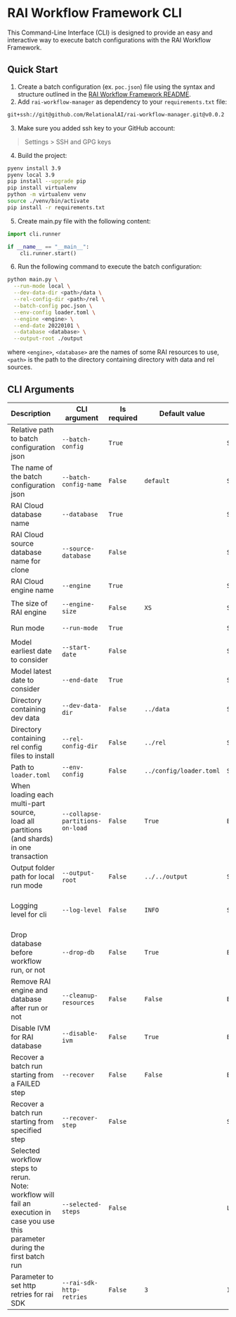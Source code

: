 # RAI Workflow Framework CLI

This Command-Line Interface (CLI) is designed to provide an easy and interactive way to execute batch configurations with the RAI Workflow Framework. 

## Quick Start
1. Create a batch configuration (ex. `poc.json`) file using the syntax and structure outlined in the [RAI Workflow Framework README](../workflow/README.md).
2. Add `rai-workflow-manager` as dependency to your `requirements.txt` file:
```txt
git+ssh://git@github.com/RelationalAI/rai-workflow-manager.git@v0.0.2
```
3. Make sure you added ssh key to your GitHub account:
> Settings > SSH and GPG keys
4. Build the project:
```bash
pyenv install 3.9
pyenv local 3.9
pip install --upgrade pip
pip install virtualenv
python -m virtualenv venv
source ./venv/bin/activate
pip install -r requirements.txt
```
5. Create main.py file with the following content:
```python
import cli.runner

if __name__ == "__main__":
    cli.runner.start()
```
6. Run the following command to execute the batch configuration:
```bash
python main.py \
  --run-mode local \
  --dev-data-dir <path>/data \
  --rel-config-dir <path>/rel \
  --batch-config poc.json \
  --env-config loader.toml \
  --engine <engine> \
  --end-date 20220101 \
  --database <database> \
  --output-root ./output
```
where `<engine>`, `<database>` are the names of some RAI resources to use, `<path>` is the path to the directory containing directory with data and rel sources.

## CLI Arguments
| Description                                                                                                                            | CLI argument                    | Is required | Default value           | Parameter Type          | Recognized Values                                   |
|:---------------------------------------------------------------------------------------------------------------------------------------|---------------------------------|-------------|-------------------------|-------------------------|-----------------------------------------------------|
| Relative path to batch configuration json                                                                                              | `--batch-config`                | `True`      |                         | `String`                |                                                     |
| The name of the batch configuration json                                                                                               | `--batch-config-name`           | `False`     | `default`               | `String`                |                                                     |
| RAI Cloud database name                                                                                                                | `--database`                    | `True`      |                         | `String`                |                                                     |
| RAI Cloud source database name for clone                                                                                               | `--source-database`             | `False`     |                         | `String`                |                                                     |
| RAI Cloud engine name                                                                                                                  | `--engine`                      | `True`      |                         | `String`                |                                                     |
| The size of RAI engine                                                                                                                 | `--engine-size`                 | `False`     | `XS`                    | `String`                | `['XS', 'S', 'M', 'L', 'XL']`                       |
| Run mode                                                                                                                               | `--run-mode`                    | `True`      |                         | `String`                | `['local', 'remote']`                               |
| Model earliest date to consider                                                                                                        | `--start-date`                  | `False`     |                         | `String`                | format `YYYYmmdd`                                   |
| Model latest date to consider                                                                                                          | `--end-date`                    | `True`      |                         | `String`                | format `YYYYmmdd`                                   |
| Directory containing dev data                                                                                                          | `--dev-data-dir`                | `False`     | `../data`               | `String`                |                                                     |
| Directory containing rel config files to install                                                                                       | `--rel-config-dir`              | `False`     | `../rel`                | `String`                |                                                     |
| Path to `loader.toml`                                                                                                                  | `--env-config`                  | `False`     | `../config/loader.toml` | `String`                |                                                     |
| When loading each multi-part source, <br/>load all partitions (and shards) in one transaction                                          | `--collapse-partitions-on-load` | `False`     | `True`                  | `Bool`                  |                                                     |
| Output folder path for local run mode                                                                                                  | `--output-root`                 | `False`     | `../../output`          | `String`                |                                                     |
| Logging level for cli                                                                                                                  | `--log-level`                   | `False`     | `INFO`                  | `String`                | `['DEBUG', 'INFO', 'WARNING', 'ERROR', 'CRITICAL']` |
| Drop database before workflow run, or not                                                                                              | `--drop-db`                     | `False`     | `True`                  | `Bool`                  |                                                     |
| Remove RAI engine and database after run or not                                                                                        | `--cleanup-resources`           | `False`     | `False`                 | `Bool`                  |                                                     |
| Disable IVM for RAI database                                                                                                           | `--disable-ivm`                 | `False`     | `True`                  | `Bool`                  |                                                     |
| Recover a batch run starting from a FAILED step                                                                                        | `--recover`                     | `False`     | `False`                 | `BooleanOptionalAction` | `True` in case argument presents                    |
| Recover a batch run starting from specified step                                                                                       | `--recover-step`                | `False`     |                         | `String`                | The value should be a step name.                    |
| Selected workflow steps to rerun. <br/>Note: workflow will fail an execution in case you use this parameter during the first batch run | `--selected-steps`              | `False`     |                         | `List[String]`          |                                                     |
| Parameter to set http retries for rai SDK                                                                                              | `--rai-sdk-http-retries`        | `False`     | `3`                     | `Int`                   | The value should be >= 0.                           |
